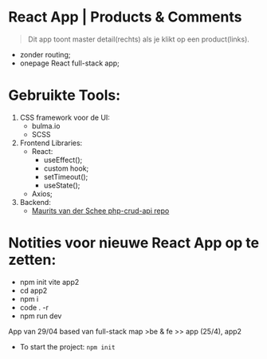 # React App | Products & Comments

> Dit app toont master detail(rechts) als je klikt op een product(links).

- zonder routing;
- onepage React full-stack app;

# Gebruikte Tools:

1. CSS framework voor de UI:
   - bulma.io
   - SCSS
2. Frontend Libraries:
   - React:
     - useEffect();
     - custom hook;
     - setTimeout();
     - useState();
   - Axios;
3. Backend:
   - [Maurits van der Schee php-crud-api repo](https://github.com/mevdschee/php-crud-api)

# Notities voor nieuwe React App op te zetten:

- npm init vite app2
- cd app2
- npm i
- code . -r
- npm run dev

App van 29/04 based van full-stack map >be & fe >> app (25/4), app2

- To start the project: `npm init`
